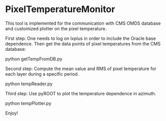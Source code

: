 # PixelTemperatureMonitor
This tool is implemented for the communication with CMS OMDS database and customized plotter on the pixel temperature. 

First step:
One needs to log on lxplus in order to include the Oracle base dependence. Then get the data points of pixel temperatures from the CMS database:

python getTempFromDB.py

Second step:
Compute the mean value and RMS of pixel temperature for each layer during a specific period.

python tempReader.py

Third step:
Use pyROOT to plot the temperature dependence in azimuth.

python tempPlotter.py

Enjoy!
